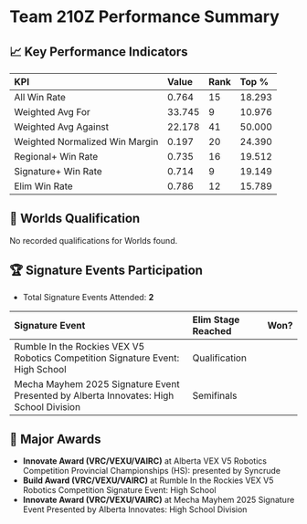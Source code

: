 # Team 210Z Performance Summary

## 📈 Key Performance Indicators
| KPI | Value | Rank | Top % |
|:---|:-----|:----|:-----|
| All Win Rate | 0.764 | 15 | 18.293 |
| Weighted Avg For | 33.745 | 9 | 10.976 |
| Weighted Avg Against | 22.178 | 41 | 50.000 |
| Weighted Normalized Win Margin | 0.197 | 20 | 24.390 |
| Regional+ Win Rate | 0.735 | 16 | 19.512 |
| Signature+ Win Rate | 0.714 | 9 | 19.149 |
| Elim Win Rate | 0.786 | 12 | 15.789 |


## 🎯 Worlds Qualification
No recorded qualifications for Worlds found.

## 🏆 Signature Events Participation
- Total Signature Events Attended: **2**

| Signature Event | Elim Stage Reached | Won? |
|:----------------|:-------------------|:----|
| Rumble In the Rockies VEX V5 Robotics Competition Signature Event: High School | Qualification |  |
| Mecha Mayhem 2025 Signature Event Presented by Alberta Innovates: High School Division | Semifinals |  |


## 🥇 Major Awards
- **Innovate Award (VRC/VEXU/VAIRC)** at Alberta VEX V5 Robotics Competition Provincial Championships (HS): presented by Syncrude
- **Build Award (VRC/VEXU/VAIRC)** at Rumble In the Rockies VEX V5 Robotics Competition Signature Event: High School
- **Innovate Award (VRC/VEXU/VAIRC)** at Mecha Mayhem 2025 Signature Event Presented by Alberta Innovates: High School Division

